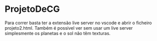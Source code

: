 # ProjetoDeCG
Para correr basta ter a extensão live server no vscode e abrir o ficheiro projeto2.html.
Também é possivel ver sem usar um live server simplesmente os planetas e o sol não têm texturas.